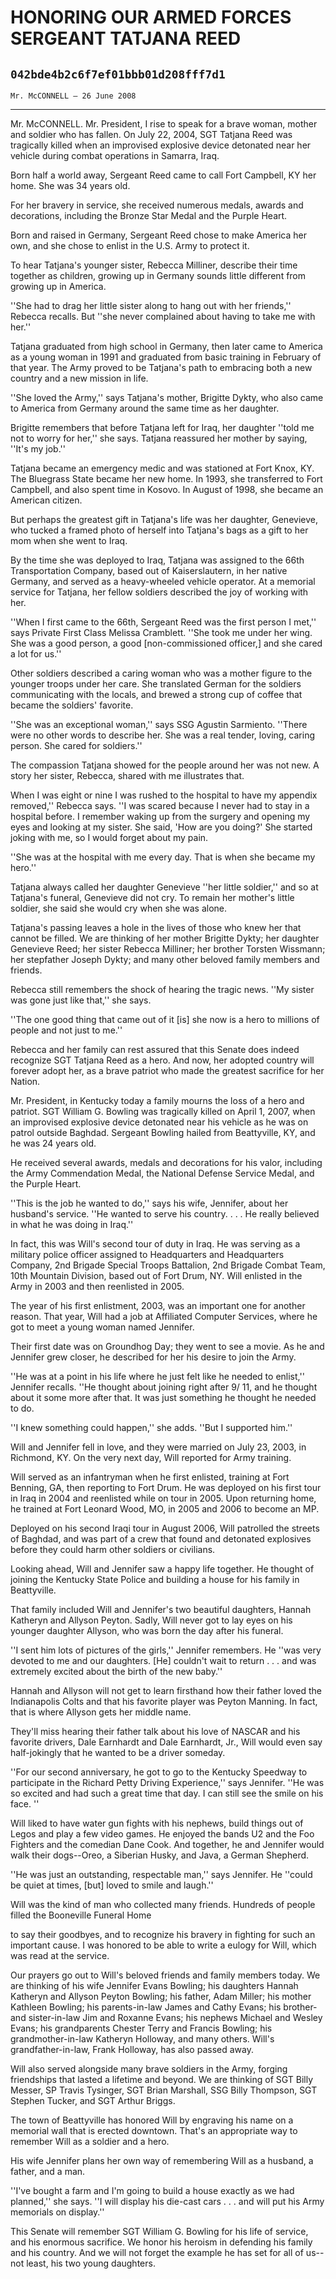 # HONORING OUR ARMED FORCES SERGEANT TATJANA REED
## `042bde4b2c6f7ef01bbb01d208fff7d1`
`Mr. McCONNELL — 26 June 2008`

---


Mr. McCONNELL. Mr. President, I rise to speak for a brave woman, 
mother and soldier who has fallen. On July 22, 2004, SGT Tatjana Reed 
was tragically killed when an improvised explosive device detonated 
near her vehicle during combat operations in Samarra, Iraq.



Born half a world away, Sergeant Reed came to call Fort Campbell, KY 
her home. She was 34 years old.

For her bravery in service, she received numerous medals, awards and 
decorations, including the Bronze Star Medal and the Purple Heart.

Born and raised in Germany, Sergeant Reed chose to make America her 
own, and she chose to enlist in the U.S. Army to protect it.

To hear Tatjana's younger sister, Rebecca Milliner, describe their 
time together as children, growing up in Germany sounds little 
different from growing up in America.

''She had to drag her little sister along to hang out with her 
friends,'' Rebecca recalls. But ''she never complained about having to 
take me with her.''

Tatjana graduated from high school in Germany, then later came to 
America as a young woman in 1991 and graduated from basic training in 
February of that year. The Army proved to be Tatjana's path to 
embracing both a new country and a new mission in life.

''She loved the Army,'' says Tatjana's mother, Brigitte Dykty, who 
also came to America from Germany around the same time as her daughter.

Brigitte remembers that before Tatjana left for Iraq, her daughter 
''told me not to worry for her,'' she says. Tatjana reassured her 
mother by saying, ''It's my job.''

Tatjana became an emergency medic and was stationed at Fort Knox, KY. 
The Bluegrass State became her new home. In 1993, she transferred to 
Fort Campbell, and also spent time in Kosovo. In August of 1998, she 
became an American citizen.

But perhaps the greatest gift in Tatjana's life was her daughter, 
Genevieve, who tucked a framed photo of herself into Tatjana's bags as 
a gift to her mom when she went to Iraq.

By the time she was deployed to Iraq, Tatjana was assigned to the 
66th Transportation Company, based out of Kaiserslautern, in her native 
Germany, and served as a heavy-wheeled vehicle operator. At a memorial 
service for Tatjana, her fellow soldiers described the joy of working 
with her.

''When I first came to the 66th, Sergeant Reed was the first person I 
met,'' says Private First Class Melissa Cramblett. ''She took me under 
her wing. She was a good person, a good [non-commissioned officer,] and 
she cared a lot for us.''

Other soldiers described a caring woman who was a mother figure to 
the younger troops under her care. She translated German for the 
soldiers communicating with the locals, and brewed a strong cup of 
coffee that became the soldiers' favorite.

''She was an exceptional woman,'' says SSG Agustin Sarmiento. ''There 
were no other words to describe her. She was a real tender, loving, 
caring person. She cared for soldiers.''

The compassion Tatjana showed for the people around her was not new. 
A story her sister, Rebecca, shared with me illustrates that.

When I was eight or nine I was rushed to the hospital to have my 
appendix removed,'' Rebecca says. ''I was scared because I never had to 
stay in a hospital before. I remember waking up from the surgery and 
opening my eyes and looking at my sister. She said, 'How are you 
doing?' She started joking with me, so I would forget about my pain.

''She was at the hospital with me every day. That is when she became 
my hero.''

Tatjana always called her daughter Genevieve ''her little soldier,'' 
and so at Tatjana's funeral, Genevieve did not cry. To remain her 
mother's little soldier, she said she would cry when she was alone.

Tatjana's passing leaves a hole in the lives of those who knew her 
that cannot be filled. We are thinking of her mother Brigitte Dykty; 
her daughter Genevieve Reed; her sister Rebecca Milliner; her brother 
Torsten Wissmann; her stepfather Joseph Dykty; and many other beloved 
family members and friends.

Rebecca still remembers the shock of hearing the tragic news. ''My 
sister was gone just like that,'' she says.

''The one good thing that came out of it [is] she now is a hero to 
millions of people and not just to me.''

Rebecca and her family can rest assured that this Senate does indeed 
recognize SGT Tatjana Reed as a hero. And now, her adopted country will 
forever adopt her, as a brave patriot who made the greatest sacrifice 
for her Nation.

Mr. President, in Kentucky today a family mourns the loss of a hero 
and patriot. SGT William G. Bowling was tragically killed on April 1, 
2007, when an improvised explosive device detonated near his vehicle as 
he was on patrol outside Baghdad. Sergeant Bowling hailed from 
Beattyville, KY, and he was 24 years old.

He received several awards, medals and decorations for his valor, 
including the Army Commendation Medal, the National Defense Service 
Medal, and the Purple Heart.

''This is the job he wanted to do,'' says his wife, Jennifer, about 
her husband's service. ''He wanted to serve his country. . . . He 
really believed in what he was doing in Iraq.''

In fact, this was Will's second tour of duty in Iraq. He was serving 
as a military police officer assigned to Headquarters and Headquarters 
Company, 2nd Brigade Special Troops Battalion, 2nd Brigade Combat Team, 
10th Mountain Division, based out of Fort Drum, NY. Will enlisted in 
the Army in 2003 and then reenlisted in 2005.

The year of his first enlistment, 2003, was an important one for 
another reason. That year, Will had a job at Affiliated Computer 
Services, where he got to meet a young woman named Jennifer.

Their first date was on Groundhog Day; they went to see a movie. As 
he and Jennifer grew closer, he described for her his desire to join 
the Army.

''He was at a point in his life where he just felt like he needed to 
enlist,'' Jennifer recalls. ''He thought about joining right after 9/
11, and he thought about it some more after that. It was just something 
he thought he needed to do.

''I knew something could happen,'' she adds. ''But I supported him.''

Will and Jennifer fell in love, and they were married on July 23, 
2003, in Richmond, KY. On the very next day, Will reported for Army 
training.

Will served as an infantryman when he first enlisted, training at 
Fort Benning, GA, then reporting to Fort Drum. He was deployed on his 
first tour in Iraq in 2004 and reenlisted while on tour in 2005. Upon 
returning home, he trained at Fort Leonard Wood, MO, in 2005 and 2006 
to become an MP.

Deployed on his second Iraqi tour in August 2006, Will patrolled the 
streets of Baghdad, and was part of a crew that found and detonated 
explosives before they could harm other soldiers or civilians.

Looking ahead, Will and Jennifer saw a happy life together. He 
thought of joining the Kentucky State Police and building a house for 
his family in Beattyville.

That family included Will and Jennifer's two beautiful daughters, 
Hannah Katheryn and Allyson Peyton. Sadly, Will never got to lay eyes 
on his younger daughter Allyson, who was born the day after his 
funeral.

''I sent him lots of pictures of the girls,'' Jennifer remembers. He 
''was very devoted to me and our daughters. [He] couldn't wait to 
return . . . and was extremely excited about the birth of the new 
baby.''

Hannah and Allyson will not get to learn firsthand how their father 
loved the Indianapolis Colts and that his favorite player was Peyton 
Manning. In fact, that is where Allyson gets her middle name.

They'll miss hearing their father talk about his love of NASCAR and 
his favorite drivers, Dale Earnhardt and Dale Earnhardt, Jr., Will 
would even say half-jokingly that he wanted to be a driver someday.

''For our second anniversary, he got to go to the Kentucky Speedway 
to participate in the Richard Petty Driving Experience,'' says 
Jennifer. ''He was so excited and had such a great time that day. I can 
still see the smile on his face. ''

Will liked to have water gun fights with his nephews, build things 
out of Legos and play a few video games. He enjoyed the bands U2 and 
the Foo Fighters and the comedian Dane Cook. And together, he and 
Jennifer would walk their dogs--Oreo, a Siberian Husky, and Java, a 
German Shepherd.

''He was just an outstanding, respectable man,'' says Jennifer. He 
''could be quiet at times, [but] loved to smile and laugh.''

Will was the kind of man who collected many friends. Hundreds of 
people filled the Booneville Funeral Home


to say their goodbyes, and to recognize his bravery in fighting for 
such an important cause. I was honored to be able to write a eulogy for 
Will, which was read at the service.

Our prayers go out to Will's beloved friends and family members 
today. We are thinking of his wife Jennifer Evans Bowling; his 
daughters Hannah Katheryn and Allyson Peyton Bowling; his father, Adam 
Miller; his mother Kathleen Bowling; his parents-in-law James and Cathy 
Evans; his brother-and sister-in-law Jim and Roxanne Evans; his nephews 
Michael and Wesley Evans; his grandparents Chester Terry and Francis 
Bowling; his grandmother-in-law Katheryn Holloway, and many others. 
Will's grandfather-in-law, Frank Holloway, has also passed away.

Will also served alongside many brave soldiers in the Army, forging 
friendships that lasted a lifetime and beyond. We are thinking of SGT 
Billy Messer, SP Travis Tysinger, SGT Brian Marshall, SSG Billy 
Thompson, SGT Stephen Tucker, and SGT Arthur Briggs.

The town of Beattyville has honored Will by engraving his name on a 
memorial wall that is erected downtown. That's an appropriate way to 
remember Will as a soldier and a hero.

His wife Jennifer plans her own way of remembering Will as a husband, 
a father, and a man.

''I've bought a farm and I'm going to build a house exactly as we had 
planned,'' she says. ''I will display his die-cast cars . . . and will 
put his Army memorials on display.''

This Senate will remember SGT William G. Bowling for his life of 
service, and his enormous sacrifice. We honor his heroism in defending 
his family and his country. And we will not forget the example he has 
set for all of us--not least, his two young daughters.